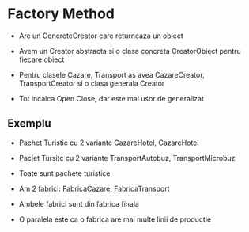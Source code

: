 # Factory Method

- Are un ConcreteCreator care returneaza un obiect

- Avem un Creator abstracta si o clasa concreta CreatorObiect pentru fiecare obiect

- Pentru clasele Cazare, Transport as avea CazareCreator, TransportCreator si o clasa generala Creator

- Tot incalca Open Close, dar este mai usor de generalizat

## Exemplu

- Pachet Turistic cu 2 variante CazareHotel, CazareHotel

- Pacjet Tursitc cu 2 variante TransportAutobuz, TransportMicrobuz

- Toate sunt pachete turistice

- Am 2 fabrici: FabricaCazare, FabricaTransport

- Ambele fabrici sunt din fabrica finala

- O paralela este ca o fabrica are mai multe linii de productie
